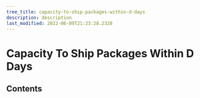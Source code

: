 ```yaml
---
tree_title: capacity-to-ship-packages-within-d-days
description: description
last_modified: 2022-06-09T21:23:28.2328
---
```


# Capacity To Ship Packages Within D Days

## Contents
